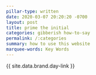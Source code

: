 ```yaml
---
pillar-type: written
date: 2020-03-07 20:20:20 -0700
layout: post
title: prime the initial
categories: gibberish how-to-say 
permalink: /:categories
summary: how to use this website
marquee-words: Key Words
---
```

{{ site.data.brand.day-link }}